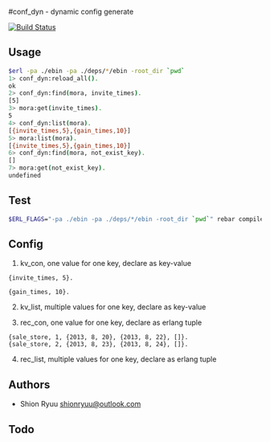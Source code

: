 #conf_dyn - dynamic config generate

[![Build Status](https://secure.travis-ci.org/ShionRyuu/conf_dyn.png?branch=master)](http://travis-ci.org/ShionRyuu/conf_dyn)

## Usage

```sh
$erl -pa ./ebin -pa ./deps/*/ebin -root_dir `pwd`
1> conf_dyn:reload_all().
ok
2> conf_dyn:find(mora, invite_times).
[5]
3> mora:get(invite_times).
5
4> conf_dyn:list(mora).
[{invite_times,5},{gain_times,10}]
5> mora:list(mora).
[{invite_times,5},{gain_times,10}]
6> conf_dyn:find(mora, not_exist_key).
[]
7> mora:get(not_exist_key).
undefined
```

## Test

```sh
$ERL_FLAGS="-pa ./ebin -pa ./deps/*/ebin -root_dir `pwd`" rebar compile eunit
```

## Config 

1. kv_con, one value for one key, declare as key-value
```
{invite_times, 5}.

{gain_times, 10}.
```

2. kv_list, multiple values for one key, declare as key-value


3. rec_con, one value for one key, declare as erlang tuple
```
{sale_store, 1, {2013, 8, 20}, {2013, 8, 22}, []}.
{sale_store, 2, {2013, 8, 23}, {2013, 8, 24}, []}.
```

4. rec_list, multiple values for one key, declare as erlang tuple


## Authors

- Shion Ryuu <shionryuu@outlook.com>

## Todo


